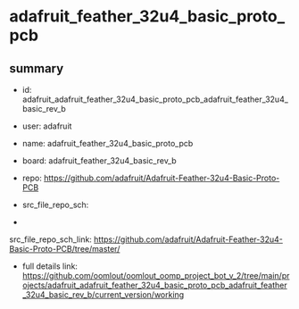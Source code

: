 # adafruit_feather_32u4_basic_proto_pcb
 
## summary 
* id: adafruit_adafruit_feather_32u4_basic_proto_pcb_adafruit_feather_32u4_basic_rev_b
* user: adafruit
* name: adafruit_feather_32u4_basic_proto_pcb
* board: adafruit_feather_32u4_basic_rev_b
* repo: https://github.com/adafruit/Adafruit-Feather-32u4-Basic-Proto-PCB



* src_file_repo_sch: 
*
 src_file_repo_sch_link: https://github.com/adafruit/Adafruit-Feather-32u4-Basic-Proto-PCB/tree/master/
* full details link: https://github.com/oomlout/oomlout_oomp_project_bot_v_2/tree/main/projects/adafruit_adafruit_feather_32u4_basic_proto_pcb_adafruit_feather_32u4_basic_rev_b/current_version/working  






